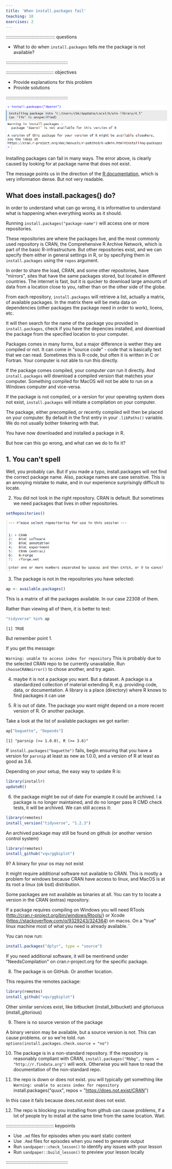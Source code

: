 ```yaml
---
title: 'When install.packages fail'
teaching: 10
exercises: 2
---
```



:::::::::::::::::::::::::::::::::::::: questions 

- What to do when `install.packages` tells me the package is not available?

::::::::::::::::::::::::::::::::::::::::::::::::

::::::::::::::::::::::::::::::::::::: objectives

- Provide explanations for this problem
- Provide solutions

::::::::::::::::::::::::::::::::::::::::::::::::


![](fig/package-not-avail.png)

Installing packages can fail in many ways. The error above, is clearly caused
by looking for at package name that does not exist. 

The message points us in the direction of the [R documentation](https://cran.r-project.org/doc/manuals/r-patched/R-admin.html#Installing-packages), which is very information dense. But not very readable.

## What does install.packages() do?

In order to understand what can go wrong, it is informative to understand
what is happening when everything works as it should.

Running `install.packages("package-name")` will access one or more repositories.

These repositories are where the packages live, and the most commonly used 
repository is CRAN, the Comprehensive R Archive Network, which is part of
the basic R-infrastructure. But other repositories exist, and we can specify
them either in general settings in R, or by specifying them in `install.packages` 
using the `repos` argument. 

In order to share the load, CRAN, and some other repositories, have "mirrors",
sites that have the same packages stored, but located in different countries.
The internet is fast, but it is quicker to download large amounts of data from
a location close to you, rather than on the other side of the globe.

From each repository, `install.packages` will retrieve a list, actually a 
matrix, of available packages. In the matrix there will be meta data on
dependencies (other packages the package need in order to work), licens,
etc.

It will then search for the name of the package you provided in `install.packages`,
check if you have the depencies installed, and download the package from
the specified location to your computer.

Packages comes in many forms, but a major difference is wether they are compiled
or not. It can come in "source code" - code that is basically text that we can 
read. Sometimes this is R-code, but often it is written in C or Fortran. Your 
computer is not able to run this directly. 

If the package comes compiled, your computer _can_ run it directly. And `install.packages`
will download a compiled version that matches your computer. Something compiled
for MacOS will not be able to run on a Windows computer and vice-versa.

If the package is not compiled, or a version for your operating system does
not exist, `install.packages` will initiate a compilation on your computer.

The package, either precompiled, or recently compiled will then be placed on
your computer. By default in the first entry in your `.libPaths()` variable.
We do not usually bother tinkering with that. 

You have now downloaded and installed a package in R.

But how can this go wrong, and what can we do to fix it?


## 1. You can't spell
Well, you probably can. But if you made a typo, install.packages will not
find the correct package name. Also, package names are case sensitive.
This is an annoying mistake to make, and in our experience surprisingly difficult
to locate.

2. You did not look in the right repository.
CRAN is default. But sometimes we need packages that lives in other
repositories.

``` r
setRepositories()
```
![](fig/setRepositories.png)

3. The package is not in the repositories you have selected:

``` r
ap <- available.packages()
```

This is a matrix of all the packages available. In our case 22308 of them.

Rather than viewing all of them, it is better to test:

``` r
"tidyverse" %in% ap
```

``` output
[1] TRUE
```
But remember point 1.

If you get ths message: 

`Warning: unable to access index for repository` 
This is probably due to the selected CRAN repo to be currently unavailable.
Run `chooseCRANmirror()` to chose another, and try again.

4. maybe it is not a package you want. 
But a dataset. 
A package is a standardized collection of material extending R, e.g. providing code, data, or documentation. A library is a place (directory) where R knows to find packages it can use

5. R is out of date.
The package you want might depend on a more recent version of R. Or another package.

Take a look at the list of available packages we got earlier:

``` r
ap["baguette", "Depends"]
```

``` output
[1] "parsnip (>= 1.0.0), R (>= 3.6)"
```
If `install.packages("baguette")` fails, begin ensuring that you have a version
for `parsnip` at least as new as 1.0.0, and a version of R at least as good as
3.6.

Depending on your setup, the easy way to update R is:

``` r
library(installr)
updateR()
```

6. the package might be out of date
For example it could be archived. I a package is no longer maintained, and do no
longer pass R CMD check tests, it will be archived. We can still access it:


``` r
library(remotes)
install_version("tidyverse", "1.2.3")
```

An archived package may still be found on github (or another version control system)


``` r
library(remotes)
install_github("vqv/ggbiplot")
```

9? A binary for your os may not exist

It might require additional software not available to CRAN. This is mostly
a problem for windows because CRAN have access to linux, and MacOS is at its root
a linux (ok bsd) distribution.

Some packages are not available as binaries at all.
You can try to locate a version in the CRAN (extras) repository.

If a package requires compiling on Windows you will need RTools (http://cran.r-project.org/bin/windows/Rtools/) or Xcode (https://stackoverflow.com/q/9329243/324364) on macos. On a "true" linux machine
most of what you need is already available.¨

You can now run:

``` r
install.packages("dplyr", type = "source")
```


If you need additional software, it will be mentinend under "NeedsCompilation"
on cran.r-project.org for the specific package.

8. The package is on GitHub. Or another location.

This requires the remotes package:

``` r
library(remotes)
install_github("vqv/ggbiplot")
```

Other similar services exist, like bitbucket (install_bitbucket) and gitoriuous (install_gitorious)


9. There is no source version of the package

A binary version may be available, but a source version is not. This can cause problems. or so
we're told. 
run `options(install.packages.check.source = "no")` 

10. The package is in a non-standard repository.
If the repository is reasonably compliant with CRAN, 
`install.packages("Rbbg", repos = "http://r.findata.org")`
will work. Otherwise you will have to read the documentation of the non-standard repo.

11. the repo is down or does not exist. 
you will typically get something like `Warning: unable to access index for repository` 
install.packages("quux", repos = "https://does.not.exist/CRAN")

In this case it fails because does.not.exist does not exist. 

12. The repo is blocking you
installing from github can cause problems, if a lot of people try to install
at the same time from the same location. Wait.

::::::::::::::::::::::::::::::::::::: keypoints 

- Use `.md` files for episodes when you want static content
- Use `.Rmd` files for episodes when you need to generate output
- Run `sandpaper::check_lesson()` to identify any issues with your lesson
- Run `sandpaper::build_lesson()` to preview your lesson locally

::::::::::::::::::::::::::::::::::::::::::::::::

